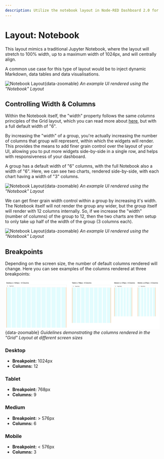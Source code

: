 ```yaml
---
description: Utilize the notebook layout in Node-RED Dashboard 2.0 for sequential data presentation and logging
---
```

<script setup>
    import AddedIn from '../../components/AddedIn.vue'
</script>

# Layout: Notebook <AddedIn version="0.4.0" />

This layout mimics a traditional Jupyter Notebook, where the layout will stretch to 100% width, up to a maximum width of 1024px, and will centrally align.

A common use case for this type of layout would be to inject dynamic Markdown, data tables and data visualisations.

![Notebook Layout](../../assets/images/layout-eg-notebook.png){data-zoomable}
*An example UI rendered using the "Notebook" Layout*

## Controlling Width & Columns

Within the Notebook itself, the "width" property follows the same _columns_ principles of the Grid layout, which you can read more about [here](grid.md), but with a full default width of "6".

By increasing the "width" of a group, you're actually increasing the number of columns that group will represent, within which the widgets will render. This provides the means to add finer grain control over the layout of your UI, allowing you to put more widgets side-by-side in a single row, and helps with responsiveness of your dashboard.

A group has a default width of "6" columns, with the full Notebook also a width of "6". Here, we can see two charts, rendered side-by-side, with each chart having a width of "3" columns.

![Notebook Layout](../../assets/images/layout-eg-notebook-width6.png){data-zoomable}
*An example UI rendered using the "Notebook" Layout*

We can get finer grain width control within a group by increasing it's width. The Notebook itself will not render the group any wider, but the group itself will render with 12 columns internally. So, if we increase the "width" (number of columns) of the group to 12, then the two charts are then setup to only take up half of the width of the group (3 columns each).

![Notebook Layout](../../assets/images/layout-eg-notebook-width12.png){data-zoomable}
*An example UI rendered using the "Notebook" Layout*

## Breakpoints

Depending on the screen size, the number of default columns rendered will change. Here you can see examples of the columns rendered at three breakpoints:

![Guidelines demonstrating the columns rendered in the "Grid" Layout](../../assets/images/layout-grid-columns.png){data-zoomable}
_Guidelines demonstrating the columns rendered in the "Grid" Layout at different screen sizes_

### Desktop

- **Breakpoint:** 1024px
- **Columns:** 12

### Tablet

- **Breakpoint:** 768px
- **Columns:** 9

### Medium

- **Breakpoint:** > 576px
- **Columns:** 6

### Mobile

- **Breakpoint:** < 576px
- **Columns:** 3
